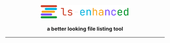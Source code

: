 <p align="center"><img align="center" width="280" src="./.github/ls-enhanced.svg"/></p>
<h3 align="center">a better looking file listing tool</h3>
<hr />
